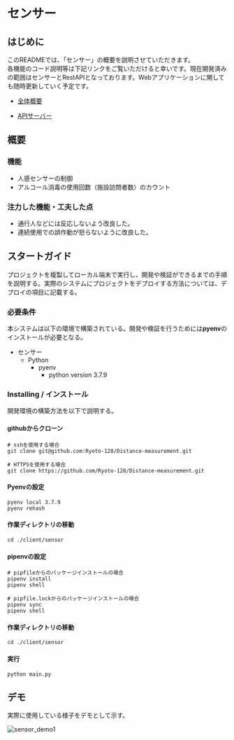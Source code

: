 # センサー

## はじめに

このREADMEでは、「センサー」の概要を説明させていただきます。</br>各機能のコード説明等は下記リンクをご覧いただけると幸いです。現在開発済みの範囲はセンサーとRestAPIとなっております。Webアプリケーションに関しても随時更新していく予定です。

- [全体概要](./../README.md)

- [APIサーバー](./APIServer.md)

## 概要

### 機能

- 人感センサーの制御
- アルコール消毒の使用回数（施設訪問者数）のカウント

### 注力した機能・工夫した点

- 通行人などには反応しないよう改良した。
- 連続使用での誤作動が怒らないように改良した。

## スタートガイド

プロジェクトを複製してローカル端末で実行し、開発や検証ができるまでの手順を説明する。実際のシステムにプロジェクトをデプロイする方法については、デプロイの項目に記載する。

### 必要条件

本システムは以下の環境で構築されている。開発や検証を行うためには**pyenv**のインストールが必要となる。

- センサー
  - Python
    - pyenv 
      - python version 3.7.9

### Installing / インストール

開発環境の構築方法を以下で説明する。

#### githubからクローン

```
# sshを使用する場合
git clone git@github.com:Ryoto-128/Distance-measurement.git

# HTTPSを使用する場合
git clone https://github.com/Ryoto-128/Distance-measurement.git
```

#### Pyenvの設定

```
pyenv local 3.7.9
pyenv rehash
```

#### 作業ディレクトリの移動

```
cd ./client/sensor
```

 #### pipenvの設定

```
# pipfileからのパッケージインストールの場合
pipenv install
pipenv shell

# pipfile.lockからのパッケージインストールの場合
pipenv sync
pipenv shell
```

#### 作業ディレクトリの移動

```
cd ./client/sensor
```

#### 実行

```
python main.py
```

## デモ

実際に使用している様子をデモとして示す。

![sensor_demo1](/Users/ryoto/Development/Private/Distance-measurement/doc/img/sensor_demo1.gif)

